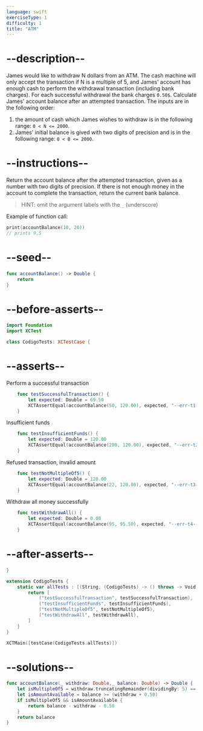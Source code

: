 ```yaml
---
language: swift
exerciseType: 1
difficulty: 1
title: "ATM"
---
```


# --description--

James would like to withdraw N dollars from an ATM.
The cash machine will only accept the transaction if N is a multiple of 5, and James' account has enough cash to perform the withdrawal transaction (including bank charges).
For each successful withdrawal the bank charges `0.50$`.
Calculate James' account balance after an attempted transaction.
The inputs are in the following order:
1. the amount of cash which James wishes to withdraw is in the following range: `0 < N <= 2000`.
2. James' initial balance is gived with two digits of precision and is in the following range: `0 < B <= 2000`.

# --instructions--

Return the account balance after the attempted transaction, given as a number with two digits of precision.
If there is not enough money in the account to complete the transaction, return the current bank balance.

> HINT: omit the argument labels with the `_` (underscore)

Example of function call:
```swift
print(accountBalance(10, 20))
// prints 9,5
```

# --seed--

```swift
func accountBalance() -> Double {
    return
}
```

# --before-asserts--

```swift
import Foundation
import XCTest

class CodigoTests: XCTestCase {
```

# --asserts--

Perform a successful transaction

```swift
    func testSuccessfulTransaction() {
        let expected: Double = 69.50
        XCTAssertEqual(accountBalance(50, 120.00), expected, "--err-t1--")
    }
```

Insufficient funds

```swift
    func testInsufficientFunds() {
        let expected: Double = 120.00
        XCTAssertEqual(accountBalance(200, 120.00), expected, "--err-t2--")
    }
```

Refused transaction, invalid amount

```swift
    func testNotMultipleOf5() {
        let expected: Double = 120.00
        XCTAssertEqual(accountBalance(22, 120.00), expected, "--err-t3--")
    }
```

Withdraw all money successfully

```swift
    func testWithdrawAll() {
        let expected: Double = 0.00
        XCTAssertEqual(accountBalance(95, 95.50), expected, "--err-t4--")
    }
```

# --after-asserts--

```swift
}

extension CodigoTests {
    static var allTests : [(String, (CodigoTests) -> () throws -> Void)] {
        return [
            ("testSuccessfulTransaction", testSuccessfulTransaction),
            ("testInsufficientFunds", testInsufficientFunds),
            ("testNotMultipleOf5", testNotMultipleOf5),
            ("testWithdrawAll", testWithdrawAll),
        ]
    }
}

XCTMain([testCase(CodigoTests.allTests)])
```

# --solutions--

```swift
func accountBalance(_ withdraw: Double,_ balance: Double) -> Double {
    let isMultipleOf5 = withdraw.truncatingRemainder(dividingBy: 5) == 0;
    let isAmountAvailable = balance >= (withdraw + 0.50)
    if isMultipleOf5 && isAmountAvailable {
        return balance - withdraw - 0.50
    }
    return balance
}
```
